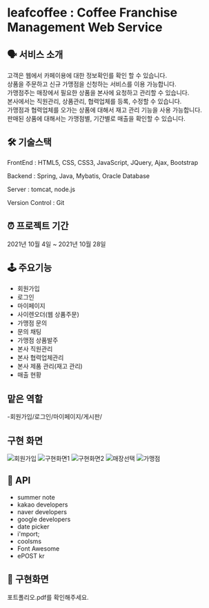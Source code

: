 # leafcoffee : Coffee Franchise Management Web Service

## 🗣 서비스 소개
  고객은 웹에서 카페이용에 대한 정보확인를 확인 할 수 있습니다. <br/>상품을 주문하고 신규 가맹점을 신청하는 서비스를 이용 가능합니다. <br/>
  가맹점주는 매장에서 필요한 상품을 본사에 요청하고 관리할 수 있습니다.<br/>
  본사에서는 직원관리, 상품관리, 협력업체를 등록, 수정할 수 있습니다.<br/> 가맹점과 협력업체를 오가는 상품에 대해서 재고 관리 기능을 사용 가능합니다.<br/>
  판매된 상품에 대해서는 가맹점별, 기간별로 매출을 확인할 수 있습니다.

## 🛠 기술스택
FrontEnd : HTML5, CSS, CSS3, JavaScript, JQuery, Ajax, Bootstrap

Backend : Spring, Java, Mybatis, Oracle Database

Server : tomcat, node.js

Version Control : Git

## ⏰ 프로젝트 기간
2021년 10월 4일 ~ 2021년 10월 28일<br/>


## 🕹 주요기능
- 회원가입
- 로그인
- 마이페이지
- 사이렌오더(웹 상품주문)
- 가맹점 문의
- 문의 채팅
- 가맹점 상품발주
- 본사 직원관리
- 본사 협력업체관리
- 본사 제품 관리(재고 관리)
- 매출 현황

## 맡은 역할
-회원가입/로그인/마이페이지/게시판/

## 구현 화면 

![회원가입](https://user-images.githubusercontent.com/89582828/141679578-f16527fc-2b28-41a1-bdbd-df212ae73860.PNG)
![구현화면1](https://user-images.githubusercontent.com/89582828/141679462-cc0a93b9-942b-401f-9050-9abef6733b06.PNG)
![구현화면2](https://user-images.githubusercontent.com/89582828/141679464-44aaf620-0a39-43f2-932c-eccb0da68697.PNG)
![매장선택](https://user-images.githubusercontent.com/89582828/141679465-01679eb8-5a4b-4451-948c-2b37993bebc8.PNG)
![가맹점](https://user-images.githubusercontent.com/89582828/141679660-c57691d8-c3ee-4620-850f-efc2939945bd.PNG)



## 📒 API 
- summer note
- kakao developers
- naver developers
- google developers
- date picker
- i'mport;
- coolsms
- Font Awesome
- ePOST kr

## 📕 구현화면
  포트폴리오.pdf를 확인해주세요.
